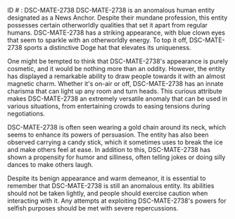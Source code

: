 ID # : DSC-MATE-2738
DSC-MATE-2738 is an anomalous human entity designated as a News Anchor. Despite their mundane profession, this entity possesses certain otherworldly qualities that set it apart from regular humans. DSC-MATE-2738 has a striking appearance, with blue clown eyes that seem to sparkle with an otherworldly energy. To top it off, DSC-MATE-2738 sports a distinctive Doge hat that elevates its uniqueness.

One might be tempted to think that DSC-MATE-2738's appearance is purely cosmetic, and it would be nothing more than an oddity. However, the entity has displayed a remarkable ability to draw people towards it with an almost magnetic charm. Whether it's on-air or off, DSC-MATE-2738 has an innate charisma that can light up any room and turn heads. This curious attribute makes DSC-MATE-2738 an extremely versatile anomaly that can be used in various situations, from entertaining crowds to easing tensions during negotiations.

DSC-MATE-2738 is often seen wearing a gold chain around its neck, which seems to enhance its powers of persuasion. The entity has also been observed carrying a candy stick, which it sometimes uses to break the ice and make others feel at ease. In addition to this, DSC-MATE-2738 has shown a propensity for humor and silliness, often telling jokes or doing silly dances to make others laugh.

Despite its benign appearance and warm demeanor, it is essential to remember that DSC-MATE-2738 is still an anomalous entity. Its abilities should not be taken lightly, and people should exercise caution when interacting with it. Any attempts at exploiting DSC-MATE-2738's powers for selfish purposes should be met with severe repercussions.